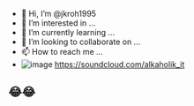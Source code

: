 - 👋 Hi, I’m @jkroh1995
- 👀 I’m interested in ...
- 🌱 I’m currently learning ...
- 💞️ I’m looking to collaborate on ...
- 📫 How to reach me ...
- ![image](https://user-images.githubusercontent.com/85445649/196029427-99b1660f-cff7-49e8-b789-918c1b61d4d1.png) https://soundcloud.com/alkaholik_it
## 😂😂

<!---
jkroh1995/jkroh1995 is a ✨ special ✨ repository because its `README.md` (this file) appears on your GitHub profile.
You can click the Preview link to take a look at your changes.
--->
